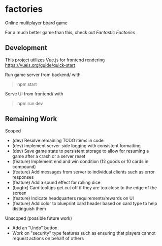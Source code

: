 # factories

Online multiplayer board game

For a much better game than this, check out _Fantastic Factories_

## Development

This project utilizes Vue.js for frontend rendering
https://vuejs.org/guide/quick-start

Run game server from backend/ with

> npm start

Serve UI from frontend/ with

> npm run dev

## Remaining Work

Scoped

- (dev) Resolve remaining TODO items in code
- (dev) Implement server-side logging with consistent formatting
- (dev) Save game state to persistent storage to allow for resuming a game after a crash or a server reset
- (feature) Implement end and win condition (12 goods or 10 cards in compound)
- (feature) Add messages from server to individual clients such as error responses
- (feature) Add a sound effect for rolling dice
- (bugfix) Card tooltips get cut off if they are too close to the edge of the screen
- (feature) Indicate headquarters requirements/rewards on UI
- (feature) Add color to blueprint card header based on card type to help distinguish them

Unscoped (possible future work)

- Add an "Undo" button.
- Work on "security" type features such as ensuring that players cannot request actions on behalf of others
